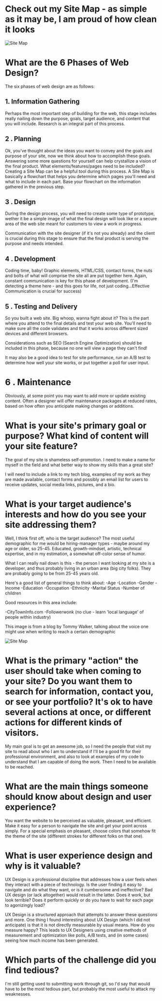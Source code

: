 # Check out my Site Map - as simple as it may be, I am proud of how clean it looks

![Site Map](/imgs/site-map.png "Dave's Site Map")

# What are the 6 Phases of Web Design?

The six phases of web design are as follows:

## 1. Information Gathering 
Perhaps the most important step of building for the web, this stage includes really nailing down the purpose, goals, target audience, and content that you will include. Research is an integral part of this process. 

## 2 . Planning
Ok, you've thought about the ideas you want to convey and the goals and purpose of your site, now we think about how to accomplish these goals. Answering some more questions for yourself can help crystallize a vision of the final product. What elements/features/pages need to be included? Creating a Site Map can be a helpful tool during this process. A Site Map is basically a flowchart that helps you determine which pages you'll need and what to include in each part. Base your flowchart on the information gathered in the previous step. 

## 3 . Design
During the design process, you will need to create some type of prototype, wether it be a simple image of what the final design will look like or a secure area of the web site meant for customers to view a work in progress. 

Communication with the site designer (if it's not you already) and the client is crucial during this stage to ensure that the final product is serving the purpose and needs intended.

## 4 . Development
Coding time, baby! Graphic elements, HTML/CSS, contact forms, the nuts and bolts of what will comprise the site all are put together here. Again, constant communication is key for this phase of development. (I'm detecting a theme here - and this goes for life, not just coding...Effective Communication is crucial for success)

## 5 . Testing and Delivery
So you built a web site. Big whoop, wanna fight about it? This is the part where you attend to the final details and test your web site. You'll need to make sure all the code validates and that it works across different sized devices and different browsers. 

Considerations such as SEO (Search Engine Optimization) should be included in this phase, because no one will view a page they can't find!

It may also be a good idea to test for site performance, run an A/B test to determine how well your site works, or put together a poll for user input.  

# 6 . Maintenance
Obviously, at some point you may want to add more or update existing content. Often a designer  will offer maintenance packages at reduced rates, based on how often you anticipate making changes or additions.

# What is your site's primary goal or purpose? What kind of content will your site feature?
The goal of my site is shameless self-promotion. I need to make a name for myself in the field and what better way to show my skills than a great site? 

I will need to include a link to my tech blog, examples of my work as they are made available, contact forms and possibly an email list for users to receive updates, social media links, pictures, and a bio. 

# What is your target audience's interests and how do you see your site addressing them?
Well, I think first off, who is the target audience? The most useful demographic for me would be hiring-manager types - maybe around my age or older, so 25-45. Educated, growth-mindset, artistic, technical expertise, and in my estimation, a somewhat off-color sense of humor. 

What I can really nail down is this - the person I want looking at my site is a developer, and thus probably living in an urban area (big city folks). They are probably going to be from 25-45 years old. 

Here's a good list of general things to think about:
-Age
-Location
-Gender
-Income
-Education
-Occupation
-Ethnicity
-Marital Status
-Number of children

Good resources in this area include:

-CityTownInfo.com
-Followerwonk (no clue - learn 'local language' of people within industry)

This image is from a blog by Tommy Walker, talking about the voice one might use when writing to reach a certain demographic

![Site Map](/imgs/brandarch.gif "Brand Archetypes")

# What is the primary "action" the user should take when coming to your site? Do you want them to search for information, contact you, or see your portfolio? It's ok to have several actions at once, or different actions for different kinds of visitors.

My main goal is to get an awesome job, so I need the people that visit my site to read about who I am to understand if I'll be a good fit for their professional environment, and also to look at examples of my code to understand that I am capable of doing the work. Then I need to be available to be reached.

# What are the main things someone should know about design and user experience?
You want the website to be perceived as valuable, pleasant, and efficient. Make it easy for a person to navigate the site and get your point across simply. For a special emphasis on pleasant, choose colors that somehow fit the theme of the site (different strokes for different folks on that one). 

# What is user experience design and why is it valuable?
UX Design is a professional discipline that addresses how a user feels when they interact with a piece of technology. Is the user finding it easy to navigate and do what they want, or is it cumbersome and ineffective? Bad UX design (or lack altogether) would result in the latter. Does it work, but look terrible? Does it perform quickly or do you have to wait for each page to agonizingly load?

UX Design is a structured approach that attempts to answer these questions and more. One thing I found interesting about UX Design (which I did not anticipate) is that it is not directly measurable by usual means. How do you measure happy?
This leads to UX Designers using creative methods of measurement and optimization like polls, A/B tests, and (in some cases) seeing how much income has been generated.

# Which parts of the challenge did you find tedious?
I'm still getting used to submitting work through git, so I'd say that would have to be the most tedious part, but probably the most useful to attack my weaknesses.  